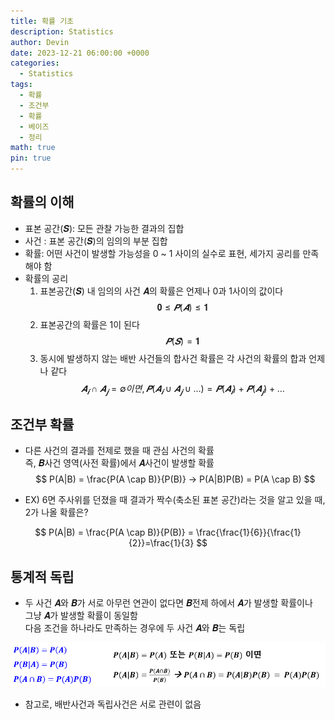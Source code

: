 ```yaml
---
title: 확률 기초
description: Statistics
author: Devin
date: 2023-12-21 06:00:00 +0000
categories:
  - Statistics
tags:
  - 확률
  - 조건부
  - 확률
  - 베이즈
  - 정리
math: true
pin: true
---
```


## 확률의 이해

- 표본 공간(𝑺): 모든 관찰 가능한 결과의 집합
- 사건 : 표본 공간(𝑺)의 임의의 부분 집합
- 확률: 어떤 사건이 발생할 가능성을 0 ~ 1 사이의 실수로 표현, 세가지 공리를 만족해야 함
- 확률의 공리
  1. 표본공간(𝑺) 내 임의의 사건 𝑨의 확률은 언제나 0과 1사이의 값이다
$$
𝟎≤𝑷(𝑨)≤𝟏
$$
  2. 표본공간의 확률은 1이 된다
$$
𝑷(𝑺)=𝟏
$$
  3. 동시에 발생하지 않는 배반 사건들의 합사건 확률은 각 사건의 확률의 합과 언제나 같다
$$
𝑨_𝒊 \cap 𝑨_𝒋=∅ 이면, 𝑷(𝑨_𝒊 \cup 𝑨_𝒋 \cup …)=𝑷(𝑨_𝒊)+𝑷(𝑨_𝒋)+\dots
$$


## 조건부 확률

- 다른 사건의 결과를 전제로 했을 때 관심 사건의 확률<br>
  즉, 𝑩사건 영역(사전 확률)에서 𝑨사건이 발생할 확률 
$$
P(A|B) = \frac{P(A \cap B)}{P(B)}  →  P(A|B)P(B) = P(A \cap B) 
$$
  
- EX) 6면 주사위를 던졌을 때 결과가 짝수(축소된 표본 공간)라는 것을 알고 있을 때, 2가 나올 확률은?

$$
P(A|B) = \frac{P(A \cap B)}{P(B)} = \frac{\frac{1}{6}}{\frac{1}{2}}=\frac{1}{3}
$$

## 통계적 독립

- 두 사건 𝑨와 𝑩가 서로 아무런 연관이 없다면 𝑩전제 하에서 𝑨가 발생할 확률이나<br>
  그냥 𝑨가 발생할 확률이 동일함<br>
  다음 조건을 하나라도 만족하는 경우에 두 사건 𝑨와 𝑩는 독립

![ss](/images/statistics3.png)


- 참고로, 배반사건과 독립사건은 서로 관련이 없음
